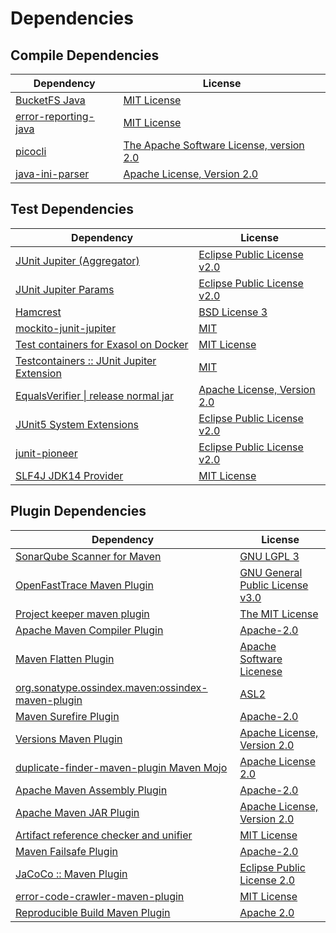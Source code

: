 <!-- @formatter:off -->
# Dependencies

## Compile Dependencies

| Dependency                | License                                       |
| ------------------------- | --------------------------------------------- |
| [BucketFS Java][0]        | [MIT License][1]                              |
| [error-reporting-java][2] | [MIT License][3]                              |
| [picocli][4]              | [The Apache Software License, version 2.0][5] |
| [java-ini-parser][6]      | [Apache License, Version 2.0][5]              |

## Test Dependencies

| Dependency                                      | License                           |
| ----------------------------------------------- | --------------------------------- |
| [JUnit Jupiter (Aggregator)][7]                 | [Eclipse Public License v2.0][8]  |
| [JUnit Jupiter Params][7]                       | [Eclipse Public License v2.0][8]  |
| [Hamcrest][9]                                   | [BSD License 3][10]               |
| [mockito-junit-jupiter][11]                     | [MIT][12]                         |
| [Test containers for Exasol on Docker][13]      | [MIT License][14]                 |
| [Testcontainers :: JUnit Jupiter Extension][15] | [MIT][16]                         |
| [EqualsVerifier \| release normal jar][17]      | [Apache License, Version 2.0][18] |
| [JUnit5 System Extensions][19]                  | [Eclipse Public License v2.0][20] |
| [junit-pioneer][21]                             | [Eclipse Public License v2.0][8]  |
| [SLF4J JDK14 Provider][22]                      | [MIT License][23]                 |

## Plugin Dependencies

| Dependency                                              | License                               |
| ------------------------------------------------------- | ------------------------------------- |
| [SonarQube Scanner for Maven][24]                       | [GNU LGPL 3][25]                      |
| [OpenFastTrace Maven Plugin][26]                        | [GNU General Public License v3.0][27] |
| [Project keeper maven plugin][28]                       | [The MIT License][29]                 |
| [Apache Maven Compiler Plugin][30]                      | [Apache-2.0][18]                      |
| [Maven Flatten Plugin][31]                              | [Apache Software Licenese][18]        |
| [org.sonatype.ossindex.maven:ossindex-maven-plugin][32] | [ASL2][5]                             |
| [Maven Surefire Plugin][33]                             | [Apache-2.0][18]                      |
| [Versions Maven Plugin][34]                             | [Apache License, Version 2.0][18]     |
| [duplicate-finder-maven-plugin Maven Mojo][35]          | [Apache License 2.0][36]              |
| [Apache Maven Assembly Plugin][37]                      | [Apache-2.0][18]                      |
| [Apache Maven JAR Plugin][38]                           | [Apache License, Version 2.0][18]     |
| [Artifact reference checker and unifier][39]            | [MIT License][40]                     |
| [Maven Failsafe Plugin][41]                             | [Apache-2.0][18]                      |
| [JaCoCo :: Maven Plugin][42]                            | [Eclipse Public License 2.0][43]      |
| [error-code-crawler-maven-plugin][44]                   | [MIT License][45]                     |
| [Reproducible Build Maven Plugin][46]                   | [Apache 2.0][5]                       |

[0]: https://github.com/exasol/bucketfs-java/
[1]: https://github.com/exasol/bucketfs-java/blob/main/LICENSE
[2]: https://github.com/exasol/error-reporting-java/
[3]: https://github.com/exasol/error-reporting-java/blob/main/LICENSE
[4]: https://picocli.info
[5]: http://www.apache.org/licenses/LICENSE-2.0.txt
[6]: https://github.com/vincentrussell/java-ini-parser
[7]: https://junit.org/junit5/
[8]: https://www.eclipse.org/legal/epl-v20.html
[9]: http://hamcrest.org/JavaHamcrest/
[10]: http://opensource.org/licenses/BSD-3-Clause
[11]: https://github.com/mockito/mockito
[12]: https://github.com/mockito/mockito/blob/main/LICENSE
[13]: https://github.com/exasol/exasol-testcontainers/
[14]: https://github.com/exasol/exasol-testcontainers/blob/main/LICENSE
[15]: https://java.testcontainers.org
[16]: http://opensource.org/licenses/MIT
[17]: https://www.jqno.nl/equalsverifier
[18]: https://www.apache.org/licenses/LICENSE-2.0.txt
[19]: https://github.com/itsallcode/junit5-system-extensions
[20]: http://www.eclipse.org/legal/epl-v20.html
[21]: https://junit-pioneer.org/
[22]: http://www.slf4j.org
[23]: http://www.opensource.org/licenses/mit-license.php
[24]: http://sonarsource.github.io/sonar-scanner-maven/
[25]: http://www.gnu.org/licenses/lgpl.txt
[26]: https://github.com/itsallcode/openfasttrace-maven-plugin
[27]: https://www.gnu.org/licenses/gpl-3.0.html
[28]: https://github.com/exasol/project-keeper/
[29]: https://github.com/exasol/project-keeper/blob/main/LICENSE
[30]: https://maven.apache.org/plugins/maven-compiler-plugin/
[31]: https://www.mojohaus.org/flatten-maven-plugin/
[32]: https://sonatype.github.io/ossindex-maven/maven-plugin/
[33]: https://maven.apache.org/surefire/maven-surefire-plugin/
[34]: https://www.mojohaus.org/versions/versions-maven-plugin/
[35]: https://basepom.github.io/duplicate-finder-maven-plugin
[36]: http://www.apache.org/licenses/LICENSE-2.0.html
[37]: https://maven.apache.org/plugins/maven-assembly-plugin/
[38]: https://maven.apache.org/plugins/maven-jar-plugin/
[39]: https://github.com/exasol/artifact-reference-checker-maven-plugin/
[40]: https://github.com/exasol/artifact-reference-checker-maven-plugin/blob/main/LICENSE
[41]: https://maven.apache.org/surefire/maven-failsafe-plugin/
[42]: https://www.jacoco.org/jacoco/trunk/doc/maven.html
[43]: https://www.eclipse.org/legal/epl-2.0/
[44]: https://github.com/exasol/error-code-crawler-maven-plugin/
[45]: https://github.com/exasol/error-code-crawler-maven-plugin/blob/main/LICENSE
[46]: http://zlika.github.io/reproducible-build-maven-plugin
